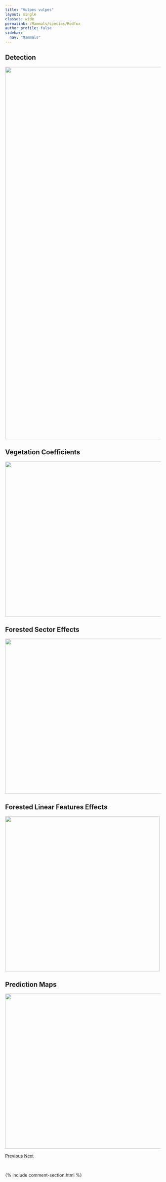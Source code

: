 ```yaml
---
title: "Vulpes vulpes"
layout: single
classes: wide
permalink: /Mammals/species/Redfox
author_profile: false
sidebar:
  nav: "Mammals"
---
```


<h2>Detection</h2>

<a href="https://drive.google.com/uc?export=view&id=1p_Ennjw9y5C7tOhigKw2FEIevUmcMA-Z">
<img src="https://drive.google.com/uc?export=view&id=1p_Ennjw9y5C7tOhigKw2FEIevUmcMA-Z" height = "1200" width = "800">
</a>


<h2>Vegetation Coefficients</h2>

<a href="https://drive.google.com/uc?export=view&id=1cAafTiup48sNr2ksBewy5-GsVBI7sO2p">
<img src="https://drive.google.com/uc?export=view&id=1cAafTiup48sNr2ksBewy5-GsVBI7sO2p" height = "500" width = "1000">
</a>


<h2>Forested Sector Effects</h2>

<a href="https://drive.google.com/uc?export=view&id=1MonjOuC00ZnPPVZr1s3u5Xn3jvlpWinR">
<img src="https://drive.google.com/uc?export=view&id=1MonjOuC00ZnPPVZr1s3u5Xn3jvlpWinR" height = "500" width = "1000">
</a>


<h2>Forested Linear Features Effects</h2>

<a href="https://drive.google.com/uc?export=view&id=1vmanxsuPjUTS6kbLezObBt1OMZdM5S9Z">
<img src="https://drive.google.com/uc?export=view&id=1vmanxsuPjUTS6kbLezObBt1OMZdM5S9Z" height = "500" width = "500">
</a>


<h2>Prediction Maps</h2>

<a href="https://drive.google.com/uc?export=view&id=14hURRdweLVglT-yhDmUMhRaWP3C03m3P">
<img src="https://drive.google.com/uc?export=view&id=14hURRdweLVglT-yhDmUMhRaWP3C03m3P" height = "500" width = "1000">
</a>


<a href="/DevelopmentWebsite/Mammals/species/Grizzlybear" class="pagination--pager" title="Ursus arctos">Previous</a> <a href="/DevelopmentWebsite/Mammals/species/Moose" class="pagination--pager" title="Alces">Next</a>

<p>&nbsp;</p>

{% include comment-section.html %}
